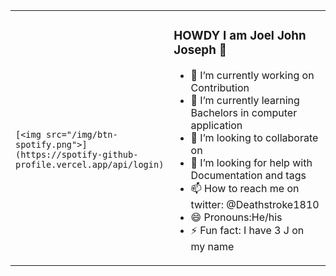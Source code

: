 <table width="100%"> 
  <tr>
  <td width="50%">
      
&nbsp; <br> 
 
    [<img src="/img/btn-spotify.png">](https://spotify-github-profile.vercel.app/api/login)

    
   

  </td>
  <td width="50%">



### HOWDY I am Joel John Joseph 👋
- 🔭 I’m currently working on Contribution
- 🌱 I’m currently learning Bachelors in computer application
- 👯 I’m looking to collaborate on 
- 🤔 I’m looking for help with Documentation and tags
- 📫 How to reach me on twitter: @Deathstroke1810
- 😄 Pronouns:He/his
- ⚡ Fun fact: I have 3 J on my name



